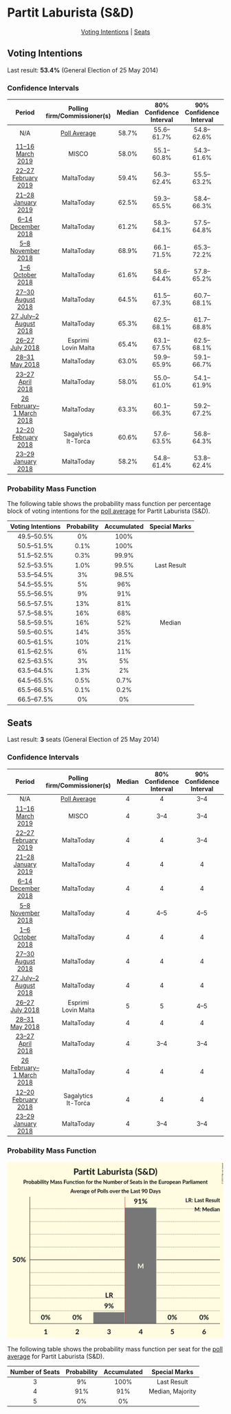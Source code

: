 # Partit Laburista (S&D)

<p align="center"><a href="#voting-intentions">Voting Intentions</a> | <a href="#seats">Seats</a></p>

## Voting Intentions

Last result: **53.4%** (General Election of 25 May 2014)

### Confidence Intervals

| Period     | Polling firm/Commissioner(s) | Median | 80% Confidence Interval | 90% Confidence Interval | 95% Confidence Interval | 99% Confidence Interval |
|:----------:|:----------------:|:-----------:|:-----------------------:|:-----------------------:|:-----------------------:|:-----------------------:|
| N/A | [Poll Average](average.html) | 58.7% | 55.6–61.7% | 54.8–62.6% | 54.0–63.4% | 52.6–64.8% |
| [11–16 March 2019](2019-03-16-MISCO.html) | MISCO | 58.0% | 55.1–60.8% | 54.3–61.6% | 53.6–62.2% | 52.2–63.6% |
| [22–27 February 2019](2019-02-27-MaltaToday.html) | MaltaToday | 59.4% | 56.3–62.4% | 55.5–63.2% | 54.7–63.9% | 53.3–65.3% |
| [21–28 January 2019](2019-01-28-MaltaToday.html) | MaltaToday | 62.5% | 59.3–65.5% | 58.4–66.3% | 57.6–67.0% | 56.1–68.5% |
| [6–14 December 2018](2018-12-14-MaltaToday.html) | MaltaToday | 61.2% | 58.3–64.1% | 57.5–64.8% | 56.8–65.5% | 55.4–66.8% |
| [5–8 November 2018](2018-11-08-MaltaToday.html) | MaltaToday | 68.9% | 66.1–71.5% | 65.3–72.2% | 64.6–72.9% | 63.2–74.1% |
| [1–6 October 2018](2018-10-06-MaltaToday.html) | MaltaToday | 61.6% | 58.6–64.4% | 57.8–65.2% | 57.1–65.9% | 55.7–67.2% |
| [27–30 August 2018](2018-08-30-MaltaToday.html) | MaltaToday | 64.5% | 61.5–67.3% | 60.7–68.1% | 60.0–68.8% | 58.5–70.1% |
| [27 July–2 August 2018](2018-08-02-MaltaToday.html) | MaltaToday | 65.3% | 62.5–68.1% | 61.7–68.8% | 61.0–69.5% | 59.6–70.8% |
| [26–27 July 2018](2018-07-27-Esprimi.html) | Esprimi <br> Lovin Malta | 65.4% | 63.1–67.5% | 62.5–68.1% | 62.0–68.6% | 60.9–69.6% |
| [28–31 May 2018](2018-05-31-MaltaToday.html) | MaltaToday | 63.0% | 59.9–65.9% | 59.1–66.7% | 58.3–67.4% | 56.8–68.8% |
| [23–27 April 2018](2018-04-27-MaltaToday.html) | MaltaToday | 58.0% | 55.0–61.0% | 54.1–61.9% | 53.3–62.6% | 51.9–64.0% |
| [26 February–1 March 2018](2018-03-01-MaltaToday.html) | MaltaToday | 63.3% | 60.1–66.3% | 59.2–67.2% | 58.4–67.9% | 56.8–69.3% |
| [12–20 February 2018](2018-02-20-Sagalytics.html) | Sagalytics <br> It-Torċa | 60.6% | 57.6–63.5% | 56.8–64.3% | 56.1–65.0% | 54.7–66.3% |
| [23–29 January 2018](2018-01-29-MaltaToday.html) | MaltaToday | 58.2% | 54.8–61.4% | 53.8–62.4% | 53.0–63.1% | 51.4–64.7% |

### Probability Mass Function

The following table shows the probability mass function per percentage block of voting intentions for the [poll average](average.html) for Partit Laburista (S&D).

| Voting Intentions | Probability | Accumulated | Special Marks |
|:-----------------:|:-----------:|:-----------:|:-------------:|
| 49.5–50.5% | 0% | 100% |  |
| 50.5–51.5% | 0.1% | 100% |  |
| 51.5–52.5% | 0.3% | 99.9% |  |
| 52.5–53.5% | 1.0% | 99.5% | Last Result |
| 53.5–54.5% | 3% | 98.5% |  |
| 54.5–55.5% | 5% | 96% |  |
| 55.5–56.5% | 9% | 91% |  |
| 56.5–57.5% | 13% | 81% |  |
| 57.5–58.5% | 16% | 68% |  |
| 58.5–59.5% | 16% | 52% | Median |
| 59.5–60.5% | 14% | 35% |  |
| 60.5–61.5% | 10% | 21% |  |
| 61.5–62.5% | 6% | 11% |  |
| 62.5–63.5% | 3% | 5% |  |
| 63.5–64.5% | 1.3% | 2% |  |
| 64.5–65.5% | 0.5% | 0.7% |  |
| 65.5–66.5% | 0.1% | 0.2% |  |
| 66.5–67.5% | 0% | 0% |  |


## Seats

Last result: **3** seats (General Election of 25 May 2014)

### Confidence Intervals

| Period     | Polling firm/Commissioner(s) | Median | 80% Confidence Interval | 90% Confidence Interval | 95% Confidence Interval | 99% Confidence Interval |
|:----------:|:----------------:|:------:|:-----------------------:|:-----------------------:|:-----------------------:|:-----------------------:|
| N/A | [Poll Average](average.html) | 4 | 4 | 3–4 | 3–4 | 3–4 |
| [11–16 March 2019](2019-03-16-MISCO.html) | MISCO | 4 | 3–4 | 3–4 | 3–4 | 3–4 |
| [22–27 February 2019](2019-02-27-MaltaToday.html) | MaltaToday | 4 | 4 | 3–4 | 3–4 | 3–4 |
| [21–28 January 2019](2019-01-28-MaltaToday.html) | MaltaToday | 4 | 4 | 4 | 4 | 3–4 |
| [6–14 December 2018](2018-12-14-MaltaToday.html) | MaltaToday | 4 | 4 | 4 | 4 | 3–4 |
| [5–8 November 2018](2018-11-08-MaltaToday.html) | MaltaToday | 4 | 4–5 | 4–5 | 4–5 | 4–5 |
| [1–6 October 2018](2018-10-06-MaltaToday.html) | MaltaToday | 4 | 4 | 4 | 4 | 3–4 |
| [27–30 August 2018](2018-08-30-MaltaToday.html) | MaltaToday | 4 | 4 | 4 | 4 | 4–5 |
| [27 July–2 August 2018](2018-08-02-MaltaToday.html) | MaltaToday | 4 | 4 | 4 | 4 | 4 |
| [26–27 July 2018](2018-07-27-Esprimi.html) | Esprimi <br> Lovin Malta | 5 | 5 | 4–5 | 4–5 | 4–5 |
| [28–31 May 2018](2018-05-31-MaltaToday.html) | MaltaToday | 4 | 4 | 4 | 4 | 4 |
| [23–27 April 2018](2018-04-27-MaltaToday.html) | MaltaToday | 4 | 3–4 | 3–4 | 3–4 | 3–4 |
| [26 February–1 March 2018](2018-03-01-MaltaToday.html) | MaltaToday | 4 | 4 | 4 | 4 | 4–5 |
| [12–20 February 2018](2018-02-20-Sagalytics.html) | Sagalytics <br> It-Torċa | 4 | 4 | 4 | 4 | 3–4 |
| [23–29 January 2018](2018-01-29-MaltaToday.html) | MaltaToday | 4 | 3–4 | 3–4 | 3–4 | 3–4 |

### Probability Mass Function

![Graph with seats probability mass function not yet produced](average-seats-pmf-partitlaburistasd.png "Seats Probability Mass Function")

The following table shows the probability mass function per seat for the [poll average](average.html) for Partit Laburista (S&D).

| Number of Seats | Probability | Accumulated | Special Marks |
|:---------------:|:-----------:|:-----------:|:-------------:|
| 3 | 9% | 100% | Last Result |
| 4 | 91% | 91% | Median, Majority |
| 5 | 0% | 0% |  |


